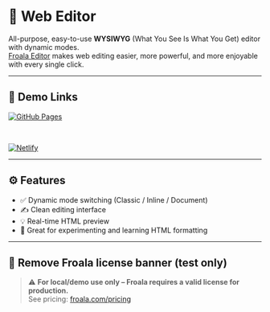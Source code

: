 # 📝 Web Editor

All-purpose, easy-to-use **WYSIWYG** (What You See Is What You Get) editor with dynamic modes.  
[Froala Editor](https://froala.com/wysiwyg-editor/) makes web editing easier, more powerful, and more enjoyable with every single click.

---

## 🚀 Demo Links

<a href="https://nkashev.github.io/web-editor/">
  <img src="https://img.shields.io/badge/Open-GitHub%20Pages-brightgreen?style=for-the-badge" alt="GitHub Pages" />
</a>
<p><br></p>
<a href="https://text-to-html-editor.netlify.app/">
  <img src="https://img.shields.io/badge/Open-Netlify-brightgreen?style=for-the-badge" alt="Netlify" />
</a>

---

## ⚙️ Features

- ✅ Dynamic mode switching (Classic / Inline / Document)
- ✍️ Clean editing interface
- 💡 Real-time HTML preview
- 🧪 Great for experimenting and learning HTML formatting

---

## 🧼 Remove Froala license banner (test only)

> ⚠️ **For local/demo use only – Froala requires a valid license for production.**  
> See pricing: [froala.com/pricing](https://froala.com/pricing)
